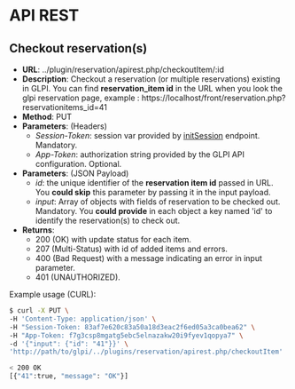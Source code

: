 # API REST

## Checkout reservation(s)

* **URL**: ../plugin/reservation/apirest.php/checkoutItem/:id
* **Description**: Checkout a reservation (or multiple reservations) existing in GLPI. You can find **reservation_item id** in the URL when you look the glpi reservation page, example : https://localhost/front/reservation.php?reservationitems_id=41
* **Method**: PUT
* **Parameters**: (Headers)
  * *Session-Token*: session var provided by [initSession](#init-session) endpoint. Mandatory.
  * *App-Token*: authorization string provided by the GLPI API configuration. Optional.
* **Parameters**: (JSON Payload)
  * *id*: the unique identifier of the **reservation item id** passed in URL. You **could skip** this parameter by passing it in the input payload.
  * *input*: Array of objects with fields of reservation to be checked out.
               Mandatory.
               You **could provide** in each object a key named 'id' to identify the reservation(s) to check out.
* **Returns**:
  * 200 (OK) with update status for each item.
  * 207 (Multi-Status) with id of added items and errors.
  * 400 (Bad Request) with a message indicating an error in input parameter.
  * 401 (UNAUTHORIZED).

Example usage (CURL):

```bash
$ curl -X PUT \
-H 'Content-Type: application/json' \
-H "Session-Token: 83af7e620c83a50a18d3eac2f6ed05a3ca0bea62" \
-H "App-Token: f7g3csp8mgatg5ebc5elnazakw20i9fyev1qopya7" \
-d '{"input": {"id": "41"}}' \
'http://path/to/glpi/../plugins/reservation/apirest.php/checkoutItem'

< 200 OK
[{"41":true, "message": "OK"}]

```

